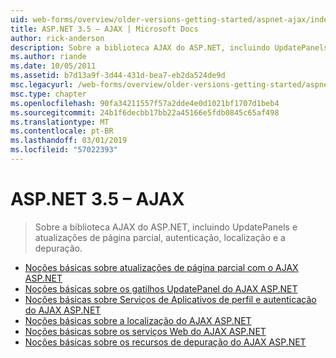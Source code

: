 ```yaml
---
uid: web-forms/overview/older-versions-getting-started/aspnet-ajax/index
title: ASP.NET 3.5 – AJAX | Microsoft Docs
author: rick-anderson
description: Sobre a biblioteca AJAX do ASP.NET, incluindo UpdatePanels e atualizações de página parcial, autenticação, localização e a depuração.
ms.author: riande
ms.date: 10/05/2011
ms.assetid: b7d13a9f-3d44-431d-bea7-eb2da524de9d
msc.legacyurl: /web-forms/overview/older-versions-getting-started/aspnet-ajax
msc.type: chapter
ms.openlocfilehash: 90fa34211557f57a2dde4e0d1021bf1707d1beb4
ms.sourcegitcommit: 24b1f6decbb17bb22a45166e5fdb0845c65af498
ms.translationtype: MT
ms.contentlocale: pt-BR
ms.lasthandoff: 03/01/2019
ms.locfileid: "57022393"
---
```

<a name="aspnet-35---ajax"></a>ASP.NET 3.5 – AJAX
====================
> Sobre a biblioteca AJAX do ASP.NET, incluindo UpdatePanels e atualizações de página parcial, autenticação, localização e a depuração.


- [Noções básicas sobre atualizações de página parcial com o AJAX ASP.NET](understanding-partial-page-updates-with-asp-net-ajax.md)
- [Noções básicas sobre os gatilhos UpdatePanel do AJAX ASP.NET](understanding-asp-net-ajax-updatepanel-triggers.md)
- [Noções básicas sobre Serviços de Aplicativos de perfil e autenticação do AJAX ASP.NET](understanding-asp-net-ajax-authentication-and-profile-application-services.md)
- [Noções básicas sobre a localização do AJAX ASP.NET](understanding-asp-net-ajax-localization.md)
- [Noções básicas sobre os serviços Web do AJAX ASP.NET](understanding-asp-net-ajax-web-services.md)
- [Noções básicas sobre os recursos de depuração do AJAX ASP.NET](understanding-asp-net-ajax-debugging-capabilities.md)
